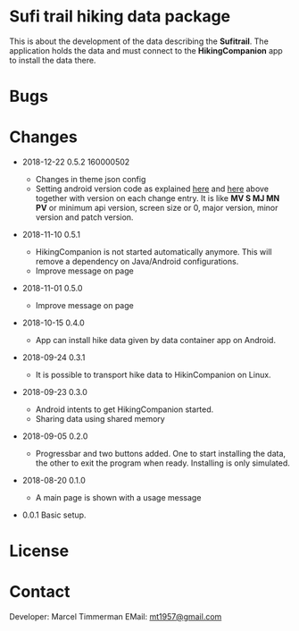 # Sufi trail hiking data package

This is about the development of the data describing the **Sufitrail**. The application holds the data and must connect to the **HikingCompanion** app to install the data there.

# Bugs

# Changes
* 2018-12-22 0.5.2 160000502
  * Changes in theme json config
  * Setting android version code as explained [here](https://medium.com/@maxirosson/versioning-android-apps-d6ec171cfd82) and [here](https://developer.android.com/google/play/publishing/multiple-apks#VersionCodes) above together with version on each change entry. It is like **MV S MJ MN PV** or minimum api version, screen size or 0, major version, minor version and patch version.
* 2018-11-10 0.5.1
  * HikingCompanion is not started automatically anymore. This will remove a dependency on Java/Android configurations.
  * Improve message on page
* 2018-11-01 0.5.0
  * Improve message on page
* 2018-10-15 0.4.0
  * App can install hike data given by data container app on Android.

* 2018-09-24 0.3.1
  * It is possible to transport hike data to HikinCompanion on Linux.

* 2018-09-23 0.3.0
  * Android intents to get HikingCompanion started.
  * Sharing data using shared memory

* 2018-09-05 0.2.0
  * Progressbar  and two buttons added. One to start installing the data, the other to exit the program when ready. Installing is only simulated.

* 2018-08-20 0.1.0
  * A main page is shown with a usage message

* 0.0.1 Basic setup.

# License

# Contact

Developer: Marcel Timmerman
EMail: mt1957@gmail.com



<!-- references ----------------------------------------------------------- -->
